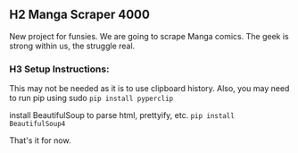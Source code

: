 ## H2 Manga Scraper 4000
New project for funsies. We are going to scrape Manga comics. The geek is strong within us, the struggle real.

### H3 Setup Instructions:

This may not be needed as it is to use clipboard history.
Also, you may need to run pip using sudo
`pip install pyperclip`

install BeautifulSoup to parse html, prettyify, etc.
`pip install BeautifulSoup4`

That's it for now.
